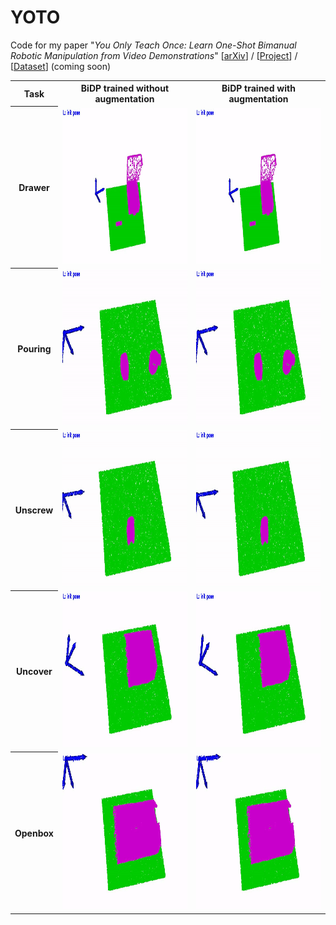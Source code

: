 # YOTO
Code for my paper "*You Only Teach Once: Learn One-Shot Bimanual Robotic Manipulation from Video Demonstrations*" [[arXiv](https://arxiv.org/abs/2501.14208)] / [[Project](https://hnuzhy.github.io/projects/YOTO/)] / [[Dataset](https://huggingface.co/HoyerChou/YOTO)] (coming soon)


<table>
  <tr>
    <th> Task </th>
    <th> BiDP trained without augmentation </th>
    <th> BiDP trained with augmentation </th>
  </tr>
  <tr>
    <th> Drawer </th>
    <td><img src="./BiDP/materials/BiDP_infer_demo1_drawer_noaug.gif" height="250"></td>
    <td><img src="./BiDP/materials/BiDP_infer_demo1_drawer_withaug.gif" height="250"></td> 
  </tr>
  <tr>
    <th> Pouring </th>
    <td><img src="./BiDP/materials/BiDP_infer_demo1_pouring_noaug.gif" height="250"></td>
    <td><img src="./BiDP/materials/BiDP_infer_demo1_pouring_withaug.gif" height="250"></td> 
  </tr>
  <tr>
    <th> Unscrew </th>
    <td><img src="./BiDP/materials/BiDP_infer_demo1_unscrew_noaug.gif" height="250"></td>
    <td><img src="./BiDP/materials/BiDP_infer_demo1_unscrew_withaug.gif" height="250"></td> 
  </tr>
  <tr>
    <th> Uncover </th>
    <td><img src="./BiDP/materials/BiDP_infer_demo1_uncover_noaug.gif" height="250"></td>
    <td><img src="./BiDP/materials/BiDP_infer_demo1_uncover_withaug.gif" height="250"></td> 
  </tr>
  <tr>
    <th> Openbox </th>
    <td><img src="./BiDP/materials/BiDP_infer_demo1_openbox_noaug.gif" height="250"></td>
    <td><img src="./BiDP/materials/BiDP_infer_demo1_openbox_withaug.gif" height="250"></td> 
  </tr>
</table>

